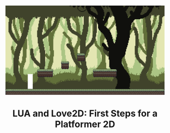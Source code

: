 <a id="readme-top" name="readme-top"></a>

<div align="center">

<a href="https://github.com/manuelsanchezweb/lua-love2d-platformer">
  <img width="500px" src="./screen.png" alt="Logo" width="800" />
</a>

# LUA and Love2D: First Steps for a Platformer 2D

</div>
